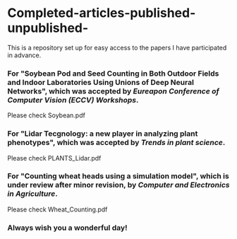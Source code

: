 # Completed-articles-published-unpublished-
This is a repository set up for easy access to the papers I have participated in advance.

### For "Soybean Pod and Seed Counting in Both Outdoor Fields and Indoor Laboratories Using Unions of Deep Neural Networks", which was accepted by *Eureapon Conference of Computer Vision (ECCV) Workshops*.
Please check Soybean.pdf


### For "Lidar Tecgnology: a new player in analyzing plant phenotypes", which was accepted by *Trends in plant science*.
Please check PLANTS_Lidar.pdf

### For "Counting wheat heads using a simulation model", which is under review after minor revision, by *Computer and Electronics in Agriculture*.
Please check Wheat_Counting.pdf

### Always wish you a wonderful day!
